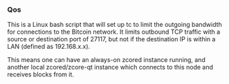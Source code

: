 ### Qos ###

This is a Linux bash script that will set up tc to limit the outgoing bandwidth for connections to the Bitcoin network. It limits outbound TCP traffic with a source or destination port of 27117, but not if the destination IP is within a LAN (defined as 192.168.x.x).

This means one can have an always-on zcored instance running, and another local zcored/zcore-qt instance which connects to this node and receives blocks from it.
